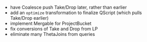 - have Coalesce push Take/Drop later, rather than earlier
- add an `optimize` transformation to finalize QScript (which pulls Take/Drop earlier)
- implement Mergable for ProjectBucket
- fix conversions of Take and Drop from LP
- eliminate many ThetaJoins from queries

